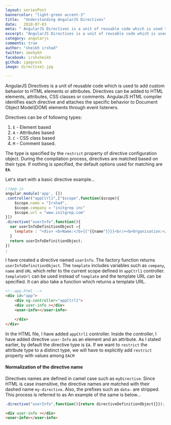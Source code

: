 ```yaml
---
layout: seriesPost
bannercolor: "light-green accent-3"
title:  "Understanding AngularJS Directives"
date:   2018-07-03
meta: " AngularJS Directives is a unit of reusable code which is used to add custom behavior to HTML elements or attributes."
excerpt: "AngularJS Directives is a unit of reusable code which is used to add custom behavior to HTML elements or attributes."
category: angularjs
comments: true
author: "sheikh irshad"
twitter: imshykh	
facebook: irshsheikh
github: igagrock
image: directive1.jpg

---
```


 AngularJS Directives is a unit of reusable code which is used to add custom behavior to HTML elements or attributes. Directives can be added to HTML  elements, attributes, CSS classes or comments. AngularJS HTML compiler identifies each directive and attaches the specific behavior to Document Object Model(DOM) elements through event listeners.

 Directives can be of following types:

1. `E` - Element based
2. `A` - Attributes based
3. `C` -  CSS class based
4. `M` -  Comment based.

The type is specified by the `restrict` property of directive configuration object.  During the compilation process, directives are matched based on their type. If nothing is specified, the default options used for matching are **`EA`**.

Let's start with a basic directive example...
```js
//app.js   
angular.module('app', [])
.controller("appCtrl1",["$scope",function($scope){
    $scope.name = "Irshad",
    $scope.company = "initgrep inc"
    $scope.url = "www.initgrep.com"
}])
.directive("userInfo",function(){
  var userInfoDefinitionObject ={
    template : "<div> <b>Name:</b>{{"{{name"}}}}<br/><b>Organisation:</b>{{"{{company"}}}}<br/> <b>website:</b>{{"{{url"}}}}</div>",
  }
  return userInfoDefinitionObject;
})
;
```
I have created a directive named `userInfo`. The factory function returns `userInfoDefinitionObject`. The `template` includes variables such as `company`, `name` and `URL` which refer to the current scope defined in `appCtrl1` controller. `templateUrl` can be used instead of `template` and the template URL can be specified. It can also take a function which returns a template URL.

```html
<!--app.html -->
<div id="app">
	<div ng-controller="appCtrl1">
    <div user-info ></div>
    <user-info></user-info>

	</div>
</div>
```
In the HTML file, I have added `appCtrl1` controller. Inside the controller, I have added directive `user-Info` as an element and an attribute. As I stated earlier, by default the directive type is `EA`. If we want to `restrict` the attribute type to a distinct type, we will have to explicitly add `restrict` property with values among `EACM`

#### Normalization of the directive name

Directives names are defined in camel case such as `myDirective`. Since HTML is case insensitive, the directive names are matched with their dashed name `my-directive`.  Also, the prefixes such as `data-` are stripped. This process is referred to as  An example of the same is below...

```js
.directive("userInfo",function(){return directiveDefinitionObject{}});
```
```html
<div user-info ></div>
<user-info></user-info>
```



